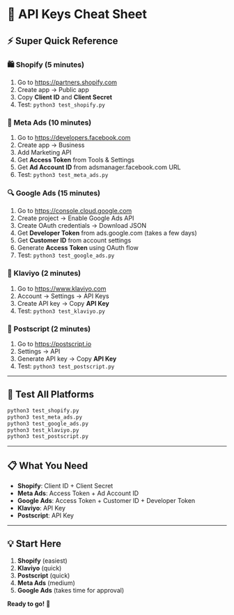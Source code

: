 # 🔑 API Keys Cheat Sheet

## **⚡ Super Quick Reference**

### **🛍️ Shopify (5 minutes)**
1. Go to https://partners.shopify.com
2. Create app → Public app
3. Copy **Client ID** and **Client Secret**
4. Test: `python3 test_shopify.py`

### **📘 Meta Ads (10 minutes)**
1. Go to https://developers.facebook.com
2. Create app → Business
3. Add Marketing API
4. Get **Access Token** from Tools & Settings
5. Get **Ad Account ID** from adsmanager.facebook.com URL
6. Test: `python3 test_meta_ads.py`

### **🔍 Google Ads (15 minutes)**
1. Go to https://console.cloud.google.com
2. Create project → Enable Google Ads API
3. Create OAuth credentials → Download JSON
4. Get **Developer Token** from ads.google.com (takes a few days)
5. Get **Customer ID** from account settings
6. Generate **Access Token** using OAuth flow
7. Test: `python3 test_google_ads.py`

### **📧 Klaviyo (2 minutes)**
1. Go to https://www.klaviyo.com
2. Account → Settings → API Keys
3. Create API key → Copy **API Key**
4. Test: `python3 test_klaviyo.py`

### **📱 Postscript (2 minutes)**
1. Go to https://postscript.io
2. Settings → API
3. Generate API key → Copy **API Key**
4. Test: `python3 test_postscript.py`

---

## **🧪 Test All Platforms**
```bash
python3 test_shopify.py
python3 test_meta_ads.py
python3 test_google_ads.py
python3 test_klaviyo.py
python3 test_postscript.py
```

---

## **📋 What You Need**
- **Shopify**: Client ID + Client Secret
- **Meta Ads**: Access Token + Ad Account ID
- **Google Ads**: Access Token + Customer ID + Developer Token
- **Klaviyo**: API Key
- **Postscript**: API Key

---

## **💡 Start Here**
1. **Shopify** (easiest)
2. **Klaviyo** (quick)
3. **Postscript** (quick)
4. **Meta Ads** (medium)
5. **Google Ads** (takes time for approval)

**Ready to go!** 🚀
